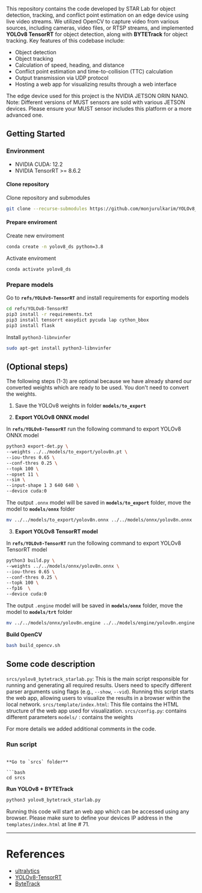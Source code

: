 This repository contains the code developed by STAR Lab for object detection, tracking, and conflict point estimation on an edge device using live video streams. We utilized OpenCV to capture video from various sources, including cameras, video files, or RTSP streams, and implemented **YOLOv8 TensorRT** for object detection, along with **BYTETrack** for object tracking. Key features of this codebase include:
- Object detection
- Object tracking
- Calculation of speed, heading, and distance
- Conflict point estimation and time-to-collision (TTC) calculation
- Output transmission via UDP protocol
- Hosting a web app for visualizing results through a web interface

The edge device used for this project is the NVIDIA JETSON ORIN NANO. Note: Different versions of MUST sensors are sold with various JETSON devices. Please ensure your MUST sensor includes this platform or a more advanced one.
## Getting Started

### Environment

- NVIDIA CUDA: 12.2
- NVIDIA TensorRT >= 8.6.2


#### Clone repository

Clone repository and submodules

```bash
git clone --recurse-submodules https://github.com/monjurulkarim/YOLOv8_Object_Tracking_TensorRT.git
```

#### Prepare enviroment

Create new enviroment

```bash
conda create -n yolov8_ds python=3.8
```

Activate enviroment

```bash
conda activate yolov8_ds
```

### Prepare models
Go to **`refs/YOLOv8-TensorRT`** and install requirements for exporting models

```bash
cd refs/YOLOv8-TensorRT
pip3 install -r requirements.txt
pip3 install tensorrt easydict pycuda lap cython_bbox
pip3 install flask
```
Install `python3-libnvinfer`

```bash
sudo apt-get install python3-libnvinfer
```

## (Optional steps)
The following steps (1-3) are optional because we have already shared our converted weights which are ready to be used. You don't need to convert the weights.

1. Save the YOLOv8 weights in folder **`models/to_export`**

2. **Export YOLOv8 ONNX model**

In **`refs/YOLOv8-TensorRT`** run the following command to export YOLOv8 ONNX model

```bash
python3 export-det.py \
--weights ../../models/to_export/yolov8n.pt \
--iou-thres 0.65 \
--conf-thres 0.25 \
--topk 100 \
--opset 11 \
--sim \
--input-shape 1 3 640 640 \
--device cuda:0
```

The output `.onnx` model will be saved in **`models/to_export`** folder, move the model to **`models/onnx`** folder
```bash
mv ../../models/to_export/yolov8n.onnx ../../models/onnx/yolov8n.onnx
```
3. **Export YOLOv8 TensorRT model**

In **`refs/YOLOv8-TensorRT`** run the following command to export YOLOv8 TensorRT model

```bash
python3 build.py \
--weights ../../models/onnx/yolov8n.onnx \
--iou-thres 0.65 \
--conf-thres 0.25 \
--topk 100 \
--fp16  \
--device cuda:0
```
The output `.engine` model will be saved in **`models/onnx`** folder, move the model to **`models/trt`** folder

```bash
mv ../../models/onnx/yolov8n.engine ../../models/engine/yolov8n.engine
```

**Build OpenCV**

```bash
bash build_opencv.sh
```

## Some code description

`srcs/yolov8_bytetrack_starlab.py`: This is the main script responsible for running and generating all required results. Users need to specify different parser arguments using flags (e.g., `--show`, `--vid`). Running this script starts the web app, allowing users to visualize the results in a browser within the local network.
`srcs/template/index.html`: This file contains the HTML structure of the web app used for visualization.
`srcs/config.py`: contains different parameters
`models/` : contains the weights

For more details we added additional comments in the code.
### Run script

```

**Go to `srcs` folder**

```bash
cd srcs
```


**Run YOLOv8 + BYTETrack**

```bash
python3 yolov8_bytetrack_starlab.py

```

Running this code will start an web app which can be accessed using any browser. Please make sure to define your devices IP address in the `templates/index.html` at line # 71.

---

# References

- [ultralytics](https://github.com/ultralytics/ultralytics)
- [YOLOv8-TensorRT](https://github.com/triple-Mu/YOLOv8-TensorRT)
- [ByteTrack](https://github.com/ifzhang/ByteTrack)
